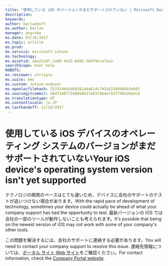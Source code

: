 ```yaml
---
title: "使用している iOS のバージョンがまだサポートされていない | Microsoft Docs"
description: 
keywords: 
author: barlanmsft
ms.author: barlan
manager: angrobe
ms.date: 03/16/2017
ms.topic: article
ms.prod: 
ms.service: microsoft-intune
ms.technology: 
ms.assetid: ada223d7-2a80-4415-bd85-5bdf9eca7ace
searchScope: User help
ROBOTS: 
ms.reviewer: chrisgre
ms.suite: ems
ms.custom: intune-enduser
ms.openlocfilehash: 2533146dcbb8261aba614c743a5220d4b693eb83
ms.sourcegitcommit: a9d734877340894637e03f4b4ef83f7d01ddedc8
ms.translationtype: HT
ms.contentlocale: ja-JP
ms.lasthandoff: 12/19/2017
---
```

# <a name="your-ios-devices-operating-system-version-isnt-yet-supported"></a><span data-ttu-id="0ed07-102">使用している iOS デバイスのオペレーティング システムのバージョンがまだサポートされていない</span><span class="sxs-lookup"><span data-stu-id="0ed07-102">Your iOS device's operating system version isn't yet supported</span></span>

<span data-ttu-id="0ed07-103">テクノロジの開発のペースはとても速いため、デバイスに会社のサポートのテストが追いつけない場合があります。</span><span class="sxs-lookup"><span data-stu-id="0ed07-103">With the rapid pace of development of technology, sometimes your device could actually be ahead of what your company support has had the opportunity to test.</span></span> <span data-ttu-id="0ed07-104">最新バージョンの iOS では会社の一部のツールが動作しないことも考えられます。</span><span class="sxs-lookup"><span data-stu-id="0ed07-104">It's possible that being on the newest version of iOS may not work with some of your company's other tools.</span></span>

<span data-ttu-id="0ed07-105">この問題を解決するには、会社のサポートに連絡する必要があります。</span><span class="sxs-lookup"><span data-stu-id="0ed07-105">You will need to contact your company support to resolve this issue.</span></span> <span data-ttu-id="0ed07-106">連絡先情報については、[ポータル サイト Web サイト](https://portal.manage.microsoft.com#HelpDeskDialog)をご確認ください。</span><span class="sxs-lookup"><span data-stu-id="0ed07-106">For contact information, check the [Company Portal website](https://portal.manage.microsoft.com#HelpDeskDialog).</span></span>
